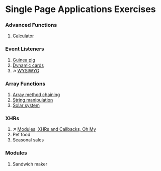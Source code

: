 # Single Page Applications Exercises

### Advanced Functions

1. [Calculator](calculator)


### Event Listeners

1. [Guinea pig](guinea_pig)
1. [Dynamic cards](cards)
1. :arrow_upper_right: [WYSIWYG](https://github.com/kenziebottoms/nss-front-02-wysiwyg)

### Array Functions

1. [Array method chaining](chaining)
1. [String manipulation](strings)
1. [Solar system](solar_system)

### XHRs

1. :arrow_upper_right: [Modules, XHRs and Callbacks, Oh My](https://github.com/kenziebottoms/nss-front-02-oh-my)
1. Pet food
1. Seasonal sales

### Modules

1. Sandwich maker